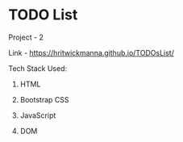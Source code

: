 # TODO List
Project - 2

Link - https://hritwickmanna.github.io/TODOsList/

Tech Stack Used:

1. HTML

2. Bootstrap CSS

3. JavaScript

4. DOM
